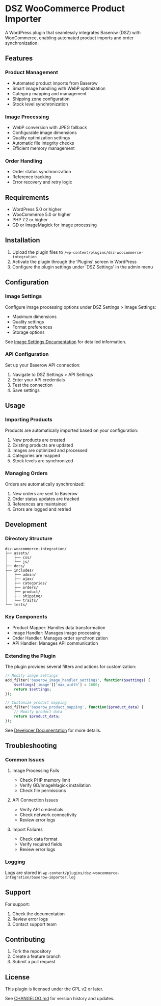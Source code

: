 # DSZ WooCommerce Product Importer

A WordPress plugin that seamlessly integrates Baserow (DSZ) with WooCommerce, enabling automated product imports and order synchronization.

## Features

### Product Management
- Automated product imports from Baserow
- Smart image handling with WebP optimization
- Category mapping and management
- Shipping zone configuration
- Stock level synchronization

### Image Processing
- WebP conversion with JPEG fallback
- Configurable image dimensions
- Quality optimization settings
- Automatic file integrity checks
- Efficient memory management

### Order Handling
- Order status synchronization
- Reference tracking
- Error recovery and retry logic

## Requirements

- WordPress 5.0 or higher
- WooCommerce 5.0 or higher
- PHP 7.2 or higher
- GD or ImageMagick for image processing

## Installation

1. Upload the plugin files to `/wp-content/plugins/dsz-woocommerce-integration`
2. Activate the plugin through the 'Plugins' screen in WordPress
3. Configure the plugin settings under 'DSZ Settings' in the admin menu

## Configuration

### Image Settings
Configure image processing options under DSZ Settings > Image Settings:
- Maximum dimensions
- Quality settings
- Format preferences
- Storage options

See [Image Settings Documentation](docs/image-settings.md) for detailed information.

### API Configuration
Set up your Baserow API connection:
1. Navigate to DSZ Settings > API Settings
2. Enter your API credentials
3. Test the connection
4. Save settings

## Usage

### Importing Products
Products are automatically imported based on your configuration:
1. New products are created
2. Existing products are updated
3. Images are optimized and processed
4. Categories are mapped
5. Stock levels are synchronized

### Managing Orders
Orders are automatically synchronized:
1. New orders are sent to Baserow
2. Order status updates are tracked
3. References are maintained
4. Errors are logged and retried

## Development

### Directory Structure
```
dsz-woocommerce-integration/
├── assets/
│   ├── css/
│   └── js/
├── docs/
├── includes/
│   ├── admin/
│   ├── ajax/
│   ├── categories/
│   ├── orders/
│   ├── product/
│   ├── shipping/
│   └── traits/
└── tests/
```

### Key Components
- Product Mapper: Handles data transformation
- Image Handler: Manages image processing
- Order Handler: Manages order synchronization
- API Handler: Manages API communication

### Extending the Plugin
The plugin provides several filters and actions for customization:

```php
// Modify image settings
add_filter('baserow_image_handler_settings', function($settings) {
    $settings['image']['max_width'] = 1600;
    return $settings;
});

// Customize product mapping
add_filter('baserow_product_mapping', function($product_data) {
    // Modify product data
    return $product_data;
});
```

See [Developer Documentation](docs/image-settings.md) for more details.

## Troubleshooting

### Common Issues
1. Image Processing Fails
   - Check PHP memory limit
   - Verify GD/ImageMagick installation
   - Check file permissions

2. API Connection Issues
   - Verify API credentials
   - Check network connectivity
   - Review error logs

3. Import Failures
   - Check data format
   - Verify required fields
   - Review error logs

### Logging
Logs are stored in `wp-content/plugins/dsz-woocommerce-integration/baserow-importer.log`

## Support

For support:
1. Check the documentation
2. Review error logs
3. Contact support team

## Contributing

1. Fork the repository
2. Create a feature branch
3. Submit a pull request

## License

This plugin is licensed under the GPL v2 or later.

See [CHANGELOG.md](CHANGELOG.md) for version history and updates.
